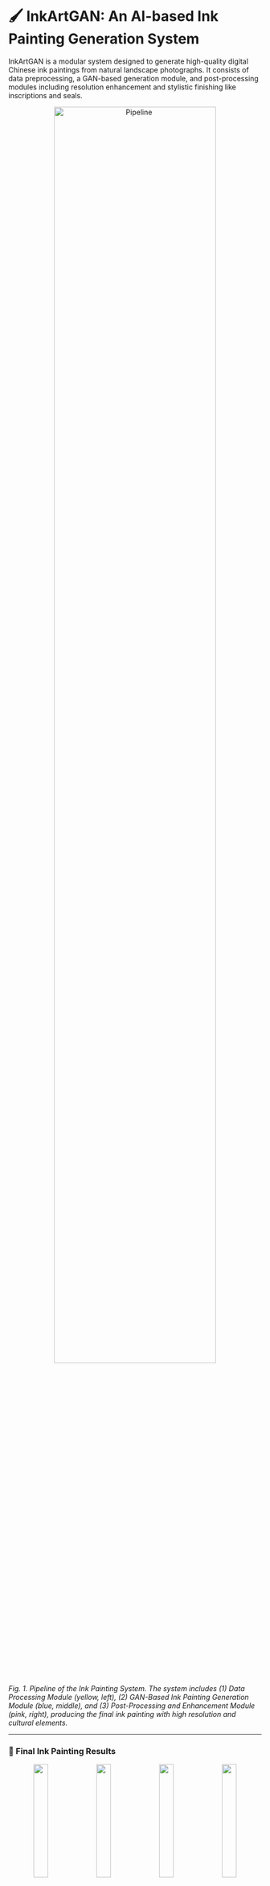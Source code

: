 # 🖌️ InkArtGAN: An AI-based Ink Painting Generation System

InkArtGAN is a modular system designed to generate high-quality digital Chinese ink paintings from natural landscape photographs. It consists of data preprocessing, a GAN-based generation module, and post-processing modules including resolution enhancement and stylistic finishing like inscriptions and seals.

<p align="center">
  <img src="docs/Fig1_pipeline.png" alt="Pipeline" width="80%">
</p>

*Fig. 1. Pipeline of the Ink Painting System. The system includes (1) Data Processing Module (yellow, left), (2) GAN-Based Ink Painting Generation Module (blue, middle), and (3) Post-Processing and Enhancement Module (pink, right), producing the final ink painting with high resolution and cultural elements.*

---

### 🎨 Final Ink Painting Results

<p align="center">
  <img src="docs/result_01_mountain.png" width="24%">
  <img src="docs/result_02_mountain.png" width="24%">
  <img src="docs/result_03_mountain.png" width="24%">
  <img src="docs/result_04_mist.png" width="24%">
</p>

<p align="center">
  <img src="docs/result_05_temple.png" width="24%">
  <img src="docs/result_06_mountain.png" width="24%">
  <img src="docs/result_07_mist.png" width="24%">
  <img src="docs/result_08_mist.png" width="24%">
</p>

---

##📆 Training Datasets

To train InkArtGAN, two datasets are required: one for natural landscape photos (DatasetA) and one for traditional ink wash paintings (DatasetB).

DatasetA (Natural Landscape Photos):Selected from Kaggle Landscape Pictures

DatasetB (Traditional Ink Paintings):Selected from Traditional Chinese Landscape Painting Dataset

These datasets are used in the GAN training module (GAN_Generation_Module/) as trainA and trainB, respectively.

---

## 📁 Project Structure Overview

```
InkArtGAN/
├── DataProcessingModule_DataB/     # Red stamp removal and dataset cleaning
│   ├── dataB_raw/
│   ├── trainB_inpainted/
│   ├── batch_remove_redseal.py
│   ├── manual_inpaint_example.py
│   └── README.md

├── GAN_Generation_Module/          # GAN model training and testing
│   ├── datasets/
│   ├── pretrained_weights/
│   ├── saved_models/
│   ├── test_images/
│   ├── test_results/
│   ├── tools/
│   ├── utils/
│   ├── config.py
│   ├── train.py
│   ├── test.py
│   └── README.md

├── PostProcessing_Module/          # Super-resolution and artistic stamping
│   ├── real_esrgan/
│   │   ├── inference_realesrgan.py
│   │   ├── weights/
│   │   └── README.md
│   ├── stamp_text_module/
│   │   ├── fonts/
│   │   ├── output/
│   │   ├── references/
│   │   ├── results/
│   │   ├── seal.am/
│   │   ├── add_stamp_text.py
│   │   ├── utils.py
│   │   ├── requirements.txt
│   │   └── README.md
│   └── final_outputs/

├── experiment_data/                # Experiment results and comparisons
│   ├── generated_full_system/
│   ├── generated_with_loss/
│   ├── generated_with_resolution/
│   ├── generated_without_loss/
│   ├── input_images/
│   ├── reference_images/
│   ├── scripts/
│   ├── test_super_resolution.py
│   └── test_vgg_perceptual_loss.py

├── final_images/                   # Final output paintings
├── requirements.txt                # Global dependencies
└── README.md                       # Root documentation file
```

---

## 🔧 Environment Setup

Create and activate a virtual environment, then install dependencies:

```bash
pip install -r requirements.txt
```

Each module also contains its own `requirements.txt` file if run independently.

---

## 🚀 Pipeline Summary

1. **Data Preprocessing**:
   - Red seal removal using HSV masking and inpainting.
   - Cleaned dataset used to train the GAN model.

2. **GAN Generation Module**:
   - A CycleGAN-based model trained on real and generated ink data.
   - Outputs low-resolution ink-style images from real photos.

3. **Post-Processing**:
   - Apply Real-ESRGAN (`real_esrgan/`) to enhance image resolution.
   - Add digital Chinese seals and inscription text via `stamp_text_module/`.

4. **Evaluation**:
   - Result comparisons available in `experiment_data/`.

---

## 📌 Citation Reference

Reference layout and stamping design inspired by:
**“Arrangement Scheme of Inscriptions and Seals in Chinese Ink Landscape Painting”**

---

## License  
This project is licensed under the MIT License - see the [LICENSE](./LICENSE) file for details.

## 📬 Contact

For questions, reach out to the developer or open an issue.
